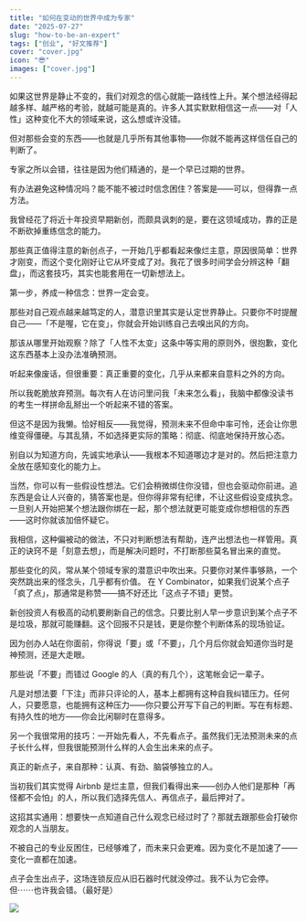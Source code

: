 ```yaml
---
title: "如何在变动的世界中成为专家"
date: "2025-07-27"
slug: "how-to-be-an-expert"
tags: ["创业", "好文推荐"]
cover: "cover.jpg"
icon: "😎"
images: ["cover.jpg"]
---
```

如果这世界是静止不变的，我们对观念的信心就能一路线性上升。某个想法经得起越多样、越严格的考验，就越可能是真的。许多人其实默默相信这一点——对「人性」这种变化不大的领域来说，这么想或许没错。



但对那些会变的东西——也就是几乎所有其他事物——你就不能再这样信任自己的判断了。



专家之所以会错，往往是因为他们精通的，是一个早已过期的世界。



有办法避免这种情况吗？能不能不被过时信念困住？答案是——可以，但得靠一点方法。



我曾经花了将近十年投资早期新创，而颇具讽刺的是，要在这领域成功，靠的正是不断砍掉重练信念的能力。



那些真正值得注意的新创点子，一开始几乎都看起来像烂主意，原因很简单：世界才刚变，而这个变化刚好让它从坏变成了对。我花了很多时间学会分辨这种「翻盘」，而这套技巧，其实也能套用在一切新想法上。



第一步，养成一种信念：世界一定会变。



那些对自己观点越来越笃定的人，潜意识里其实是认定世界静止。只要你不时提醒自己——「不是喔，它在变」，你就会开始训练自己去嗅出风的方向。



那该从哪里开始观察？除了「人性不太变」这条中等实用的原则外，很抱歉，变化这东西基本上没办法准确预测。



听起来像废话，但很重要：真正重要的变化，几乎从来都来自意料之外的方向。



所以我乾脆放弃预测。每次有人在访问里问我「未来怎么看」，我脑中都像没读书的考生一样拼命乱掰出一个听起来不错的答案。



但这不是因为我懒。恰好相反——我觉得，预测未来不但命中率可怜，还会让你思维变得僵硬。与其乱猜，不如选择更实际的策略：彻底、彻底地保持开放心态。



别自以为知道方向，先诚实地承认——我根本不知道哪边才是对的。然后把注意力全放在感知变化的能力上。



当然，你可以有一些假设性想法。它们会稍微绑住你没错，但也会驱动你前进。追东西是会让人兴奋的，猜答案也是。但你得非常有纪律，不让这些假设变成执念。
一旦别人开始把某个想法跟你绑在一起，那个想法就更可能变成你想相信的东西——这时你就该加倍怀疑它。



我相信，这种偏被动的做法，不只对判断想法有帮助，连产出想法也一样管用。真正的诀窍不是「刻意去想」，而是解决问题时，不打断那些莫名冒出来的直觉。



那些变化的风，常从某个领域专家的潜意识中吹出来。只要你对某件事够熟，一个突然跳出来的怪念头，几乎都有价值。
在 Y Combinator，如果我们说某个点子「疯了点」，那通常是称赞——搞不好还比「这点子不错」更赞。



新创投资人有极高的动机要刷新自己的信念。只要比别人早一步意识到某个点子不是垃圾，那就可能赚翻。这个回报不只是钱，更是你整个判断体系的现场验证。



因为创办人站在你面前，你得说「要」或「不要」，几个月后你就会知道你当时是神预测，还是大走眼。



那些说「不要」而错过 Google 的人（真的有几个），这笔帐会记一辈子。



凡是对想法要「下注」而非只评论的人，基本上都拥有这种自我纠错压力。任何人，只要愿意，也能拥有这种压力——你只要公开写下自己的判断。写在有标题、有持久性的地方——你会比闲聊时在意得多。



另一个我很常用的技巧：一开始先看人，不先看点子。虽然我们无法预测未来的点子长什么样，但我很能预测什么样的人会生出未来的点子。



真正的新点子，来自那种：认真、有劲、脑袋够独立的人。



当初我们其实觉得 Airbnb 是烂主意，但我们看得出来——创办人他们是那种「再怪都不会怕」的人，所以我们选择先信人、再信点子，最后押对了。



这招其实通用：想要快一点知道自己什么观念已经过时了？那就去跟那些会打破你观念的人当朋友。



不被自己的专业反困住，已经够难了，而未来只会更难。因为变化不是加速了——变化一直都在加速。



点子会生出点子，这场连锁反应从旧石器时代就没停过。我不认为它会停。
但⋯⋯也许我会错。（最好是）




![](https://prod-files-secure.s3.us-west-2.amazonaws.com/112d0858-5090-4d34-a606-b75eb8d65fd2/46476355-9cf3-4e99-9b7a-3531bc426380/1000202064.png?X-Amz-Algorithm=AWS4-HMAC-SHA256&X-Amz-Content-Sha256=UNSIGNED-PAYLOAD&X-Amz-Credential=ASIAZI2LB4663SDXYLQR%2F20250827%2Fus-west-2%2Fs3%2Faws4_request&X-Amz-Date=20250827T043626Z&X-Amz-Expires=3600&X-Amz-Security-Token=IQoJb3JpZ2luX2VjEC0aCXVzLXdlc3QtMiJHMEUCIQDpAhRfGKyXOaepjjdWgUl0yZlckDoQZhye49QGS3RrcQIgBDMJFgcWvqS3nq1mNwKOmJ0q2LHykeiMPP%2BhbT9kZMIqiAQIhv%2F%2F%2F%2F%2F%2F%2F%2F%2F%2FARAAGgw2Mzc0MjMxODM4MDUiDG4E2rqrnOcnXe%2Fk8SrcA6dii%2FLlJWPA4gfDDrAdtFLxQMxqeu6pXi6m2JLR1I18gzhWosTbEyWX8V6XskvFSKZn8d5kv%2FnZBch9xQZ87V2dmsk%2BGHVboLrcZb81C09uKdfJdToyH6AvGldl2sbbKJN4MveiHPVxsnJ31VWH%2BFbA752njliuPJsgroBBDxYHBbiBMvHMN7YiYptU%2BsZr4PNAdQaGiYT9qldBJ3kwSkP64Nwwchp4BNLdIoAxViC7KL9BGz2kSn1EpN%2BWJS1sp9hWU1BiRRFHUC9UkQl1NqOOoO3BuIb4glteN7oHW3JXnweDlhYM6X8gWC65mQYR0omnWSJCdfBr8YddwLvhOYqG0gPPQhmdwoU%2Bc8fjhgh9IqaUUnKvahbr5VAqxKN0oBclFAjZ1J7vMEBJQBGxaLa0LV%2FTVOos16qpYLhYCBvX4j7tNc0Ayoi%2FxNIpbmqPJi6m25ekbEVNxaWfg2bq9A9KqJqnfK%2B5VDdAVBvKIy4oRU6ZwtGOHw7BZcV2wy1gfhrRGq4XdRgNP02e9vFUBFVDWppKdZr2Y4ykIMxuwRhUQgVV%2FNQtW6Mj%2Fma142nMoTFpPQV0%2FxWl0MhwRK6HKHUWemgZCdAPnxIwTMYe%2F9L8QFw75UDQ3s9Di3XlMPeUusUGOqUBj%2BPw64W5H0R4qYr%2FeI4ZvTCyJYaS9J9Zkty3YA6%2FTIgFSq7sbUPD6UZ77MCkszWSgwB2L80sVE2tfZ4ULwWXxNzVB2DD7NEf70SwjJmsCWMeE1BHF5iu0WBqMoRzMAW6xLrFet%2FSygNL8iB8uum1igP6yC91guaCAgnAxRmhAqx0JXiCpJL7500HVBgOWmkD2C0xmENQSJrlCOkikazAH57wtu3I&X-Amz-Signature=d08f4d327fe4deea48610174f598a6f6cf4be2c88275252f02b922f77ef847e4&X-Amz-SignedHeaders=host&x-amz-checksum-mode=ENABLED&x-id=GetObject)

